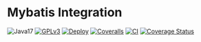 # Mybatis Integration


![Java17](https://img.shields.io/badge/JDK-17+-success.svg)
[![GPLv3](https://img.shields.io/badge/License-GPLv3-blue.svg)](./LICENSE)
[![Deploy](https://github.com/today-tech/today-mybatis/actions/workflows/deploy-snapshots.yml/badge.svg)](https://github.com/today-tech/today-mybatis/actions/workflows/deploy-snapshots.yml)
[![Coveralls](https://github.com/today-tech/today-mybatis/actions/workflows/coveralls.yaml/badge.svg)](https://github.com/today-tech/today-mybatis/actions/workflows/coveralls.yaml)
[![CI](https://github.com/today-tech/today-mybatis/actions/workflows/multi-env.yaml/badge.svg)](https://github.com/today-tech/today-mybatis/actions/workflows/multi-env.yaml)
[![Coverage Status](https://coveralls.io/repos/github/today-tech/today-mybatis/badge.svg?branch=main)](https://coveralls.io/github/today-tech/today-mybatis?branch=main)

